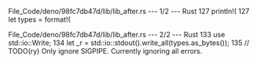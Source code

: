 File_Code/deno/98fc7db47d/lib/lib_after.rs --- 1/2 --- Rust
127   println!(                                                                                                                                              127   let types = format!(

File_Code/deno/98fc7db47d/lib/lib_after.rs --- 2/2 --- Rust
                                                                                                                                                             133   use std::io::Write;
                                                                                                                                                             134   let _r = std::io::stdout().write_all(types.as_bytes());
                                                                                                                                                             135   // TODO(ry) Only ignore SIGPIPE. Currently ignoring all errors.

